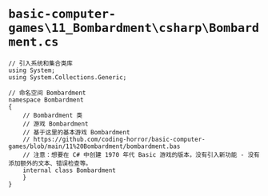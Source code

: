 # `basic-computer-games\11_Bombardment\csharp\Bombardment.cs`

```
// 引入系统和集合类库
using System;
using System.Collections.Generic;

// 命名空间 Bombardment
namespace Bombardment
{
    // Bombardment 类
    // 游戏 Bombardment
    // 基于这里的基本游戏 Bombardment
    // https://github.com/coding-horror/basic-computer-games/blob/main/11%20Bombardment/bombardment.bas
    // 注意：想要在 C# 中创建 1970 年代 Basic 游戏的版本，没有引入新功能 - 没有添加额外的文本、错误检查等。
    internal class Bombardment
    }
}
```